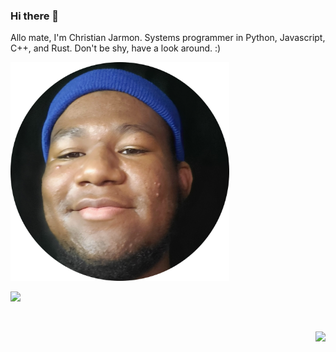 ### Hi there 👋

<!--
**kyeou/kyeou** is a ✨ _special_ ✨ repository because its `README.md` (this file) appears on your GitHub profile.

Here are some ideas to get you started:

- 🔭 I’m currently working on ...
- 🌱 I’m currently learning ...
- 👯 I’m looking to collaborate on ...
- 🤔 I’m looking for help with ...
- 💬 Ask me about ...
- 📫 How to reach me: ...
- 😄 Pronouns: ...
- ⚡ Fun fact: ...
-->




Allo mate, I'm Christian Jarmon. Systems programmer in Python, Javascript, C++, and Rust. Don't be shy, have a look around. :)
<p align="left">
<img  src="me.png" width = 350>


</p>
<p align="left">
<img src = "https://github-readme-streak-stats.herokuapp.com?user=kyeou&hide_border=true&theme=dark" width = 400> </p>
<br>


<p align = "right">
 <img  src = "https://github-readme-stats.vercel.app/api?username=kyeou&show_icons=true&theme=dark" width = 400> </p>